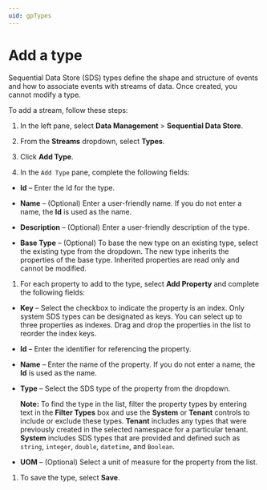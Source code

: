 ```yaml
---
uid: gpTypes
---
```


# Add a type

Sequential Data Store (SDS) types define the shape and structure of events and how to associate events with streams of data. Once created, you cannot modify a type. 

To add a stream, follow these steps:

1. In the left pane, select **Data Management** > **Sequential Data Store**.

1. From the **Streams** dropdown, select **Types**.

1. Click **Add Type**.

1. In the `Add Type` pane, complete the following fields:

 - **Id** &ndash; Enter the Id for the type.

 - **Name** &ndash; (Optional) Enter a user-friendly name. If you do not enter a name, the **Id** is used as the name.

 - **Description** &ndash; (Optional) Enter a user-friendly description of the type.

 - **Base Type** &ndash; (Optional) To base the new type on an existing type, select the existing type from the dropdown. The new type inherits the properties of the base type. Inherited properties are read only and cannot be modified.

1. For each property to add to the type, select **Add Property** and complete the following fields:
 
 - **Key** &ndash; Select the checkbox to indicate the property is an index. Only system SDS types can be designated as keys. You can select up to three properties as indexes. Drag and drop the properties in the list to reorder the index keys.
   
 - **Id** &ndash; Enter the identifier for referencing the property.
   
 - **Name** &ndash; Enter the name of the property. If you do not enter a name, the **Id** is used as the name. 
   
 - **Type** &ndash; Select the SDS type of the property from the dropdown.
   
     **Note:** To find the type in the list, filter the property types by entering text in the **Filter Types** box and use the **System** or **Tenant** controls to include or exclude these types. **Tenant** includes any types that were previously created in the selected namespace for a particular tenant. **System** includes SDS types that are provided and defined such as `string`, `integer`, `double`, `datetime`, and `Boolean`.
   
 - **UOM** &ndash; (Optional) Select a unit of measure for the property from the list. 
   
1. To save the type, select **Save**.
